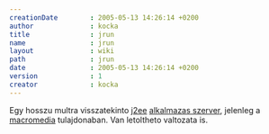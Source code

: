 ```yaml
---
creationDate        : 2005-05-13 14:26:14 +0200 
author              : kocka 
title               : jrun 
name                : jrun 
layout              : wiki 
path                : jrun 
date                : 2005-05-13 14:26:14 +0200 
version             : 1 
creator             : kocka 
---
```

Egy hosszu multra visszatekinto [j2ee](j2ee.html) [alkalmazas szerver](Alkalmazas%20Szerver.html), jelenleg a [macromedia](http://www.macromedia.com/) tulajdonaban. Van letoltheto valtozata is.

